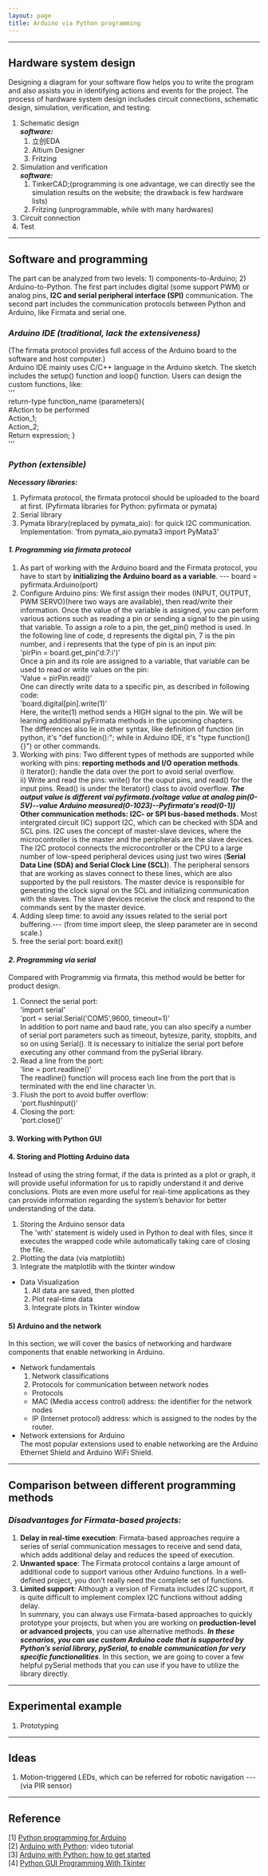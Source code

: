 ```yaml
---
layout: page
title: Arduino via Python programming
---
```


---
## Hardware system design
   Designing a diagram for your software flow helps you to write the program and also assists you in identifying actions and events for the project. The process of hardware system design includes circuit connections, schematic design, simulation, verification, and testing.  
1. Schematic design  
    ***software:***    
    1) 立创EDA  
    2) Altium Designer  
    3) Fritzing    
2. Simulation and verification  
    ***software:***  
    1) TinkerCAD;(programming is one advantage, we can directly see the simulation results on the website; the drawback is few hardware lists)   
    2) Fritzing (unprogrammable, while with many hardwares)  
3. Circuit connection   
4. Test  

---
## Software and programming  
   The part can be analyzed from two levels: 1) components-to-Arduino; 2) Arduino-to-Python. The first part includes digital (some support PWM) or analog pins, **I2C and serial peripheral interface (SPI)** communication. The second part includes the communication protocols between Python and Arduino, like Firmata and serial one.  
### *Arduino IDE (traditional, lack the extensiveness)*
   (The firmata protocol provides full access of the Arduino board to the software and host computer.)  
   Arduino IDE mainly uses C/C++ language in the Arduino sketch. The sketch includes the setup() function and loop() function. Users can design the custom functions, like:  
    '''  
    return-type function_name (parameters){  
    #Action to be performed  
    Action_1;  
    Action_2;   
    Return expression;
    }  
    '''       
### *Python (extensible)*  
   ***Necessary libraries:***  
   1) Pyfirmata protocol, the firmata protocol should be uploaded to the board at first. (Pyfirmata libraries for Python: pyfirmata or pymata)  
   2) Serial library  
   3) Pymata library(replaced by pymata_aio): for quick I2C communication. Implementation: 'from pymata_aio.pymata3 import PyMata3'   
   
#### *1. Programming via firmata protocol* 
   1) As part of working with the Arduino board and the Firmata protocol, you have to start by **initializing the Arduino board as a variable**. --- board = pyfirmata.Arduino(port)  
   2) Configure Arduino pins: We first assign their modes (INPUT, OUTPUT, PWM SERVO)(here two ways are available), then read/write their information. Once the value of the variable is assigned, you can perform various actions such as reading a pin or sending a signal to the pin using that variable. To assign a role to a pin, the get_pin() method is used. In the following line of code, d represents the digital pin, 7 is the pin number, and i represents that the type of pin is an input pin:     
       'pirPin = board.get_pin('d:7:i')'  
   Once a pin and its role are assigned to a variable, that variable can be used to read or write values on the pin:    
       'Value = pirPin.read()'   
   One can directly write data to a specific pin, as described in following code:  
       'board.digital[pin].write(1)'   
   Here, the write(1) method sends a HIGH signal to the pin. We will be learning additional pyFirmata methods in the upcoming chapters.  
   The differences also lie in other syntax, like definition of function (in python, it's "def function():"; while in Arduino IDE, it's "type function(){}") or other commands. 
   3) Working with pins: Two different types of methods are supported while working with pins: **reporting methods and I/O operation methods**.  
        i) Iterator(): handle the data over the port to avoid serial overflow.   
        ii) Write and read the pins:  write() for the ouput pins, and read() for the input pins. Read() is under the Iterator() class to avoid overflow. ***The output value is different vai pyfirmata.(voltage value at analog pin(0-5V)--value Arduino measured(0-1023)--Pyfirmata's read(0-1))***  
        **Other communication methods: I2C- or SPI bus-based methods.** Most intergrated circuit (IC) support I2C, which can be checked with SDA and SCL pins. I2C uses the concept of master-slave devices, where the microcontroller is the master and the peripherals are the slave devices. The I2C protocol connects the microcontroller or the CPU to a large number of low-speed peripheral devices using just two wires (**Serial Data Line (SDA) and Serial Clock Line (SCL)**). The peripheral sensors that are working as slaves connect to these lines, which are also supported by the pull resistors. The master device is responsible for generating the clock signal on the SCL and initializing communication with the slaves. The slave devices receive the clock and respond to the commands sent by the master device.  
   4) Adding sleep time: to avoid any issues related to the serial port buffering.--- (from time import sleep, the sleep parameter are in second scale.)  
   5) free the serial port: board.exit()  
   
#### *2. Programming via serial*    
   Compared with Programmig via firmata, this method would be better for product design.  
   1) Connect the serial port:   
       'import serial'  
       'port = serial.Serial('COM5',9600, timeout=1)'   
       In addition to port name and baud rate, you can also specify a number of serial port parameters such as timeout, bytesize, parity, stopbits, and so on using Serial(). It is necessary to initialize the serial port before executing any other command from the pySerial library.  
   2) Read a line from the port:  
      'line = port.readline()'  
      The readline() function will process each line from the port that is terminated with the end line character \n.  
   3) Flush the port to avoid buffer overflow:   
      'port.flushInput()'  
   4) Closing the port:   
      'port.close()'

#### 3. Working with Python GUI

#### 4. Storing and Plotting Arduino data  
   Instead of using the string format, if the data is printed as a plot or graph, it will provide useful information for us to rapidly understand it and derive conclusions. Plots are even more useful for real-time applications as they can provide information regarding the system’s behavior for better understanding of the data.  
   1) Storing the Arduino sensor data  
      The 'with' statement is widely used in Python to deal with files, since it executes the wrapped code while automatically taking care of closing the file.   
   2) Plotting the data (via matplotlib)  
   3) Integrate the matplotlib with the tkinter window    
* Data Visualization  
   1) All data are saved, then plotted
   2) Plot real-time data
   3) Integrate plots in Tkinter window
   
#### 5) Arduino and the network
   In this section, we will cover the basics of networking and hardware components that enable networking in Arduino.  
* Network fundamentals
   1) Network classifications  
   2) Protocols for communication between network nodes  
     * Protocols
     * MAC (Media access control) address: the identifier for the network nodes
     * IP (Internet protocol) address: which is assigned to the nodes by the router.  
* Network extensions for Arduino  
   The most popular extensions used to enable networking are the Arduino Ethernet Shield and Arduino WiFi Shield.
   

---
## Comparison between different programming methods
### *Disadvantages for Firmata-based projects:*
   1) **Delay in real-time execution**: Firmata-based approaches require a series of serial communication messages to receive and send data, which adds additional delay and reduces the speed of execution.   
   2) **Unwanted space**: The Firmata protocol contains a large amount of additional code to support various other Arduino functions. In a well-defined project, you don’t really need the complete set of functions.   
   3) **Limited support**: Although a version of Firmata includes I2C support, it is quite difficult to implement complex I2C functions without adding delay.  
   In summary, you can always use Firmata-based approaches to quickly prototype your projects, but when you are working on **production-level or advanced projects**, you can use alternative methods. ***In these scenarios, you can use custom Arduino code that is supported by Python’s serial library, pySerial, to enable communication for very specific functionalities***. In this section, we are going to cover a few helpful pySerial methods that you can use if you have to utilize the library directly.


---
## Experimental example
1. Prototyping

---
## Ideas  
1. Motion-triggered LEDs, which can be referred for robotic navigation ---(via PIR sensor)

---
## Reference
[1] [Python programming for Arduino](https://www.amazon.com/Python-Programming-Arduino-Pratik-Desai/dp/1783285931)  
[2] [Arduino with Python](https://www.youtube.com/watch?v=95w4sx_zoB8): video tutorial  
[3] [Arduino with Python: how to get started](https://realpython.com/arduino-python/)   
[4] [Python GUI Programming With Tkinter](https://realpython.com/python-gui-tkinter/)  